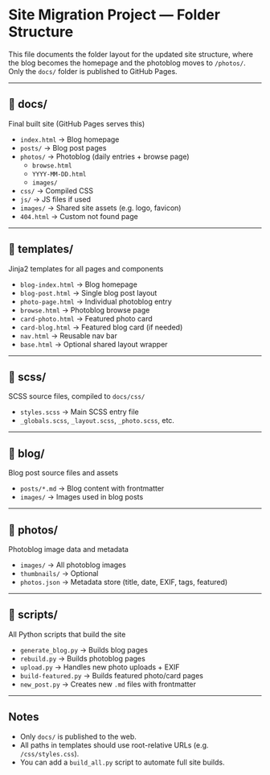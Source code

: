 # Site Migration Project — Folder Structure

This file documents the folder layout for the updated site structure, where the blog becomes the homepage and the photoblog moves to `/photos/`. Only the `docs/` folder is published to GitHub Pages.

---

## 📁 docs/
Final built site (GitHub Pages serves this)

- `index.html` → Blog homepage
- `posts/` → Blog post pages
- `photos/` → Photoblog (daily entries + browse page)
  - `browse.html`
  - `YYYY-MM-DD.html`
  - `images/`
- `css/` → Compiled CSS
- `js/` → JS files if used
- `images/` → Shared site assets (e.g. logo, favicon)
- `404.html` → Custom not found page

---

## 📁 templates/
Jinja2 templates for all pages and components

- `blog-index.html` → Blog homepage
- `blog-post.html` → Single blog post layout
- `photo-page.html` → Individual photoblog entry
- `browse.html` → Photoblog browse page
- `card-photo.html` → Featured photo card
- `card-blog.html` → Featured blog card (if needed)
- `nav.html` → Reusable nav bar
- `base.html` → Optional shared layout wrapper

---

## 📁 scss/
SCSS source files, compiled to `docs/css/`

- `styles.scss` → Main SCSS entry file
- `_globals.scss`, `_layout.scss`, `_photo.scss`, etc.

---

## 📁 blog/
Blog post source files and assets

- `posts/*.md` → Blog content with frontmatter
- `images/` → Images used in blog posts

---

## 📁 photos/
Photoblog image data and metadata

- `images/` → All photoblog images
- `thumbnails/` → Optional
- `photos.json` → Metadata store (title, date, EXIF, tags, featured)

---

## 📁 scripts/
All Python scripts that build the site

- `generate_blog.py` → Builds blog pages
- `rebuild.py` → Builds photoblog pages
- `upload.py` → Handles new photo uploads + EXIF
- `build-featured.py` → Builds featured photo/card pages
- `new_post.py` → Creates new `.md` files with frontmatter

---

## Notes
- Only `docs/` is published to the web.
- All paths in templates should use root-relative URLs (e.g. `/css/styles.css`).
- You can add a `build_all.py` script to automate full site builds.